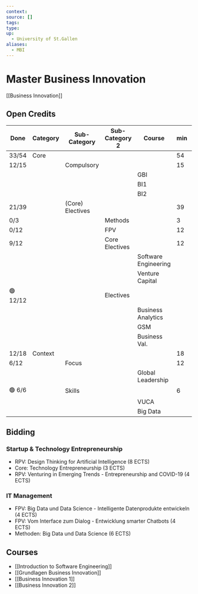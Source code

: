 ```yaml
---
context:
source: []
tags: 
type:
up:
  - University of St.Gallen
aliases:
  - MBI
---
```


# Master Business Innovation
[[Business Innovation]]

## Open Credits

| Done     | Category | Sub-Category     | Sub-Category 2 | Course               | min | max | done |     |
| -------- | -------- | ---------------- | -------------- | -------------------- | --- | --- | ---- | --- |
| 33/54    | Core     |                  |                |                      | 54  | 54  | 11   |     |
| 12/15    |          | Compulsory       |                |                      | 15  | 15  | 12   |     |
|          |          |                  |                | GBI                  |     |     | 4    |     |
|          |          |                  |                | BI1                  |     |     | 4    |     |
|          |          |                  |                | BI2                  |     |     | 4    |     |
| 21/39    |          | (Core) Electives |                |                      | 39  | 39  |      |     |
| 0/3      |          |                  | Methods        |                      | 3   | 15  |      |     |
| 0/12     |          |                  | FPV            |                      | 12  | 12  |      |     |
| 9/12     |          |                  | Core Electives |                      | 12  | 24  | 9    |     |
|          |          |                  |                | Software Engineering |     |     | 6    |     |
|          |          |                  |                | Venture Capital      |     |     | 3    |     |
| 🟢 12/12 |          |                  | Electives      |                      |     | 12  | 12   |     |
|          |          |                  |                | Business Analytics   |     |     | 5    |     |
|          |          |                  |                | GSM                  |     |     | 6    |     |
|          |          |                  |                | Business Val.        |     |     | 1    |     |
| 12/18    | Context  |                  |                |                      | 18  | 18  | 12   |     |
| 6/12     |          | Focus            |                |                      | 12  | 18  | 6    |     |
|          |          |                  |                | Global Leadership    |     |     | 6    |     |
| 🟢 6/6   |          | Skills           |                |                      | 6   | 6   | 6    |     |
|          |          |                  |                | VUCA                 |     |     | 5    |     |
|          |          |                  |                | Big Data             |     |     | 1    |     |

## Bidding

### Startup & Technology Entrepreneurship

- RPV: Design Thinking for Artificial Intelligence (8 ECTS)
- Core: Technology Entrepreneurship (3 ECTS)
- RPV: Venturing in Emerging Trends - Entrepreneurship and COVID-19 (4 ECTS)

### IT Management

- FPV: Big Data und Data Science - Intelligente Datenprodukte entwickeln (4 ECTS)
- FPV: Vom Interface zum Dialog - Entwicklung smarter Chatbots (4 ECTS)
- Methoden: Big Data und Data Science (6 ECTS)

## Courses

- [[Introduction to Software Engineering]]
- [[Grundlagen Business Innovation]]
- [[Business Innovation 1]]
- [[Business Innovation 2]]
